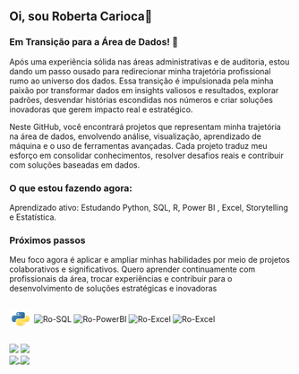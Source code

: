 ## Oi, sou Roberta Carioca👋


### Em Transição para a Área de Dados! 🚀

Após uma experiência sólida nas áreas administrativas e de auditoria, estou dando um passo ousado para redirecionar minha trajetória profissional rumo ao universo dos dados. 
Essa transição é impulsionada pela minha paixão por transformar dados em insights valiosos e resultados, explorar  padrões, desvendar histórias escondidas nos números e criar soluções inovadoras que gerem impacto real e estratégico.

Neste GitHub, você encontrará projetos que representam minha trajetória na área de dados, envolvendo análise, visualização, aprendizado de máquina e o uso de ferramentas avançadas. Cada projeto traduz meu esforço em consolidar conhecimentos, resolver desafios reais e contribuir com soluções baseadas em dados.

### O que estou fazendo agora:

Aprendizado ativo: Estudando Python, SQL, R, Power BI , Excel, Storytelling e Estatística.

### Próximos passos
Meu foco agora é aplicar e ampliar minhas habilidades por meio de projetos colaborativos e significativos. Quero aprender continuamente com profissionais da área, trocar experiências e contribuir para o desenvolvimento de soluções estratégicas e inovadoras

<div style="display: inline_block"><br>

  <img align="center" alt="Ro-Python" height="30" width="40" src="https://raw.githubusercontent.com/devicons/devicon/master/icons/python/python-original.svg">
  <img align="center" alt="Ro-SQL" height="30" width="40" src="https://github.com/user-attachments/assets/881e7854-5555-470e-940f-b8fbf920bd45">
  <img align="center" alt="Ro-PowerBI" height="40" width="40" src="https://img.icons8.com/?size=100&id=3sGOUDo9nJ4k&format=png&color=000000">
  <img align="center" alt="Ro-Excel" height="40" width="40" src="https://img.icons8.com/?size=100&id=117561&format=png&color=000000">
  <img align="center" alt="Ro-Excel" height="30" width="40" src="https://github.com/user-attachments/assets/f597a3ed-ff05-45a4-a607-320e1cbd4cc4">
</div>
  
  ##
<div> 
  <a href = "mailto:rocaribraz@gmail.com"><img src="https://img.shields.io/badge/-Gmail-%23333?style=for-the-badge&logo=gmail&logoColor=white" target="_blank"></a>
  <a href="https://www.linkedin.com/in/robertacarioca/" target="_blank"><img src="https://img.shields.io/badge/-LinkedIn-%230077B5?style=for-the-badge&logo=linkedin&logoColor=white" target="_blank"></a> 
</div>

<a href="https://github.com/anuraghazra/github-readme-stats">
  <img height=200 align="center" src="https://github-readme-stats.vercel.app/api/top-langs/?username=ro-cari&theme=dracula" />
</a>

<a href="https://github.com/anuraghazra/convoychat">
  <img height=200 align="center" src="https://github-readme-stats.vercel.app/api?username=ro-cari&show_icons=true&theme=dracula" />
</a>

##


<!--
**Ro-Cari/Ro-Cari** is a ✨ _special_ ✨ repository because its `README.md` (this file) appears on your GitHub profile.
Projetos pessoais: Aplicando o que aprendo em projetos reais, como [cite um exemplo de projeto].
Desenvolvimento contínuo: Concluí cursos como [cite cursos relevantes], e sigo me aprofundando em [tecnologias ou áreas de interesse].

Here are some ideas to get you started:

- 🔭 I’m currently working on ...
- 🌱 I’m currently learning ...
- 👯 I’m looking to collaborate on ...
- 🤔 I’m looking for help with ...
- 💬 Ask me about ...
- 📫 How to reach me: ...
- 😄 Pronouns: ...
- ⚡ Fun fact: ...
-->
